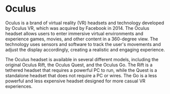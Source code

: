 # Oculus

Oculus is a brand of virtual reality (VR) headsets and technology developed by Oculus VR, which was acquired by Facebook in 2014. The Oculus headset allows users to enter immersive virtual environments and experience games, movies, and other content in a 360-degree view. The technology uses sensors and software to track the user's movements and adjust the display accordingly, creating a realistic and engaging experience.

The Oculus headset is available in several different models, including the original Oculus Rift, the Oculus Quest, and the Oculus Go. The Rift is a tethered headset that requires a powerful PC to run, while the Quest is a standalone headset that does not require a PC or wires. The Go is a less powerful and less expensive headset designed for more casual VR experiences.
